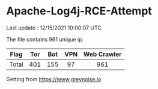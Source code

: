 
# Apache-Log4j-RCE-Attempt

Last update : 12/15/2021 10:00:07 UTC

The file contains 961 unique ip.

| Flag | Tor | Bot | VPN | Web Crawler|
| :---:   | :-: | :-: | :-: | :-: |
| Total | 401 | 155 | 97 | 961 |

Getting from https://www.greynoise.io